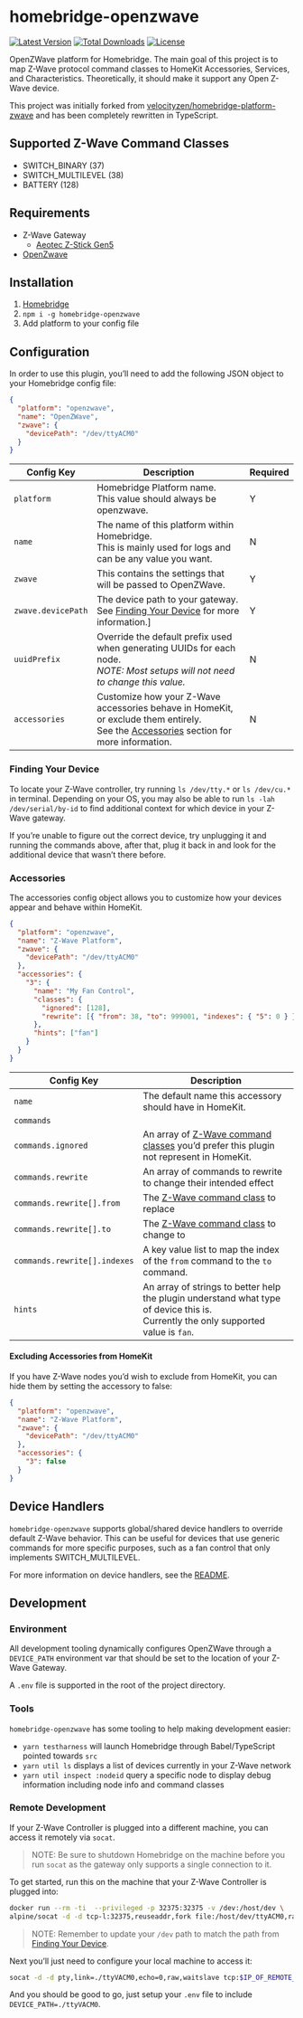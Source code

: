 # homebridge-openzwave

[![Latest Version](https://img.shields.io/npm/v/homebridge-openzwave.svg)](https://www.npmjs.com/package/homebridge-openzwave)
[![Total Downloads](https://img.shields.io/npm/dt/homebridge-openzwave.svg)](https://www.npmjs.com/package/homebridge-openzwave)
[![License](https://img.shields.io/npm/l/homebridge-openzwave.svg)](https://www.npmjs.com/package/homebridge-openzwave)

OpenZWave platform for Homebridge. The main goal of this project is to map Z-Wave protocol command classes to HomeKit Accessories, Services, and Characteristics. Theoretically, it should make it support any Open Z-Wave device.

This project was initially forked from [velocityzen/homebridge-platform-zwave](https://github.com/velocityzen/homebridge-platform-zwave) and has been completely rewritten in TypeScript.

## Supported Z-Wave Command Classes

- SWITCH_BINARY (37)
- SWITCH_MULTILEVEL (38)
- BATTERY (128)

## Requirements

- Z-Wave Gateway
  - [Aeotec Z-Stick Gen5](https://aeotec.com/z-wave-usb-stick)
- [OpenZwave](https://github.com/OpenZWave/open-zwave)

## Installation

1. [Homebridge](https://github.com/nfarina/homebridge)
2. `npm i -g homebridge-openzwave`
3. Add platform to your config file

## Configuration

In order to use this plugin, you’ll need to add the following JSON object to your Homebridge config file:

```json
{
  "platform": "openzwave",
  "name": "OpenZWave",
  "zwave": {
    "devicePath": "/dev/ttyACM0"
  }
}
```

| Config Key         | Description                                                                                                                                             | Required |
| ------------------ | ------------------------------------------------------------------------------------------------------------------------------------------------------- | -------- |
| `platform`         | Homebridge Platform name.<br>This value should always be openzwave.                                                                                     | Y        |
| `name`             | The name of this platform within Homebridge.<br>This is mainly used for logs and can be any value you want.                                             | N        |
| `zwave`            | This contains the settings that will be passed to OpenZWave.                                                                                            | Y        |
| `zwave.devicePath` | The device path to your gateway.<br>See [Finding Your Device](#finding-your-device) for more information.]                                              | Y        |
| `uuidPrefix`       | Override the default prefix used when generating UUIDs for each node.<br>_NOTE: Most setups will not need to change this value._                        | N        |
| `accessories`      | Customize how your Z-Wave accessories behave in HomeKit, or exclude them entirely.<br>See the [Accessories](#accessories) section for more information. | N        |

### Finding Your Device

To locate your Z-Wave controller, try running `ls /dev/tty.*` or `ls /dev/cu.*` in terminal. Depending on your OS, you may also be able to run `ls -lah /dev/serial/by-id` to find additional context for which device in your Z-Wave gateway.

If you’re unable to figure out the correct device, try unplugging it and running the commands above, after that, plug it back in and look for the additional device that wasn’t there before.

### Accessories

The accessories config object allows you to customize how your devices appear and behave within HomeKit.

```json
{
  "platform": "openzwave",
  "name": "Z-Wave Platform",
  "zwave": {
    "devicePath": "/dev/ttyACM0"
  },
  "accessories": {
    "3": {
      "name": "My Fan Control",
      "classes": {
        "ignored": [128],
        "rewrite": [{ "from": 38, "to": 999001, "indexes": { "5": 0 } }]
      },
      "hints": ["fan"]
    }
  }
}
```

| Config Key                   | Description                                                                                                                           |
| ---------------------------- | ------------------------------------------------------------------------------------------------------------------------------------- |
| `name`                       | The default name this accessory should have in HomeKit.                                                                               |
| `commands`                   |                                                                                                                                       |
| `commands.ignored`           | An array of [Z-Wave command classes](src/Zwave/CommandClass.ts) you’d prefer this plugin not represent in HomeKit.                    |
| `commands.rewrite`           | An array of commands to rewrite to change their intended effect                                                                       |
| `commands.rewrite[].from`    | The [Z-Wave command class](src/Zwave/CommandClass.ts) to replace                                                                      |
| `commands.rewrite[].to`      | The [Z-Wave command class](src/Zwave/CommandClass.ts) to change to                                                                    |
| `commands.rewrite[].indexes` | A key value list to map the index of the `from` command to the `to` command.                                                          |
| `hints`                      | An array of strings to better help the plugin understand what type of device this is.<br>Currently the only supported value is `fan`. |

#### Excluding Accessories from HomeKit

If you have Z-Wave nodes you’d wish to exclude from HomeKit, you can hide them by setting the accessory to false:

```json
{
  "platform": "openzwave",
  "name": "Z-Wave Platform",
  "zwave": {
    "devicePath": "/dev/ttyACM0"
  },
  "accessories": {
    "3": false
  }
}
```

## Device Handlers

`homebridge-openzwave` supports global/shared device handlers to override default Z-Wave behavior. This can be useful for devices that use generic commands for more specific purposes, such as a fan control that only implements SWITCH_MULTILEVEL.

For more information on device handlers, see the [README](src/Devices/README.markdown).

## Development

### Environment

All development tooling dynamically configures OpenZWave through a `DEVICE_PATH` environment var that should be set to the location of your Z-Wave Gateway.

A `.env` file is supported in the root of the project directory.

### Tools

`homebridge-openzwave` has some tooling to help making development easier:

- `yarn testharness` will launch Homebridge through Babel/TypeScript pointed towards `src`
- `yarn util ls` displays a list of devices currently in your Z-Wave network
- `yarn util inspect :nodeid` query a specific node to display debug information including node info and command classes

### Remote Development

If your Z-Wave Controller is plugged into a different machine, you can access it remotely via `socat`.

> NOTE: Be sure to shutdown Homebridge on the machine before you run `socat` as the gateway only supports a single connection to it.

To get started, run this on the machine that your Z-Wave Controller is plugged into:

```bash
docker run --rm -ti  --privileged -p 32375:32375 -v /dev:/host/dev \
alpine/socat -d -d tcp-l:32375,reuseaddr,fork file:/host/dev/ttyACM0,raw,nonblock,echo=0
```

> NOTE: Remember to update your `/dev` path to match the path from [Finding Your Device](#finding-your-device).

Next you’ll just need to configure your local machine to access it:

```bash
socat -d -d pty,link=./ttyVACM0,echo=0,raw,waitslave tcp:$IP_OF_REMOTE_MACHINE:32375
```

And you should be good to go, just setup your `.env` file to include `DEVICE_PATH=./ttyVACM0`.
